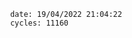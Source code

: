 

                date: 19/04/2022 21:04:22
                cycles: 11160

                         